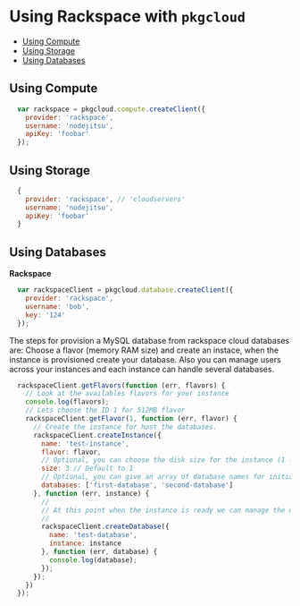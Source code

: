# Using Rackspace with `pkgcloud`

* [Using Compute](#using-compute)
* [Using Storage](#using-storage)
* [Using Databases](#using-databases)

<a name="using-compute"></a>
## Using Compute

``` js
  var rackspace = pkgcloud.compute.createClient({
    provider: 'rackspace',
    username: 'nodejitsu',
    apiKey: 'foobar'
  });
```


<a name="using-storage"></a>
## Using Storage

``` js
  {
    provider: 'rackspace', // 'cloudservers'
    username: 'nodejitsu',
    apiKey: 'foobar'
  }
```


<a name="using-databases"></a>
## Using Databases

**Rackspace**

``` js
  var rackspaceClient = pkgcloud.database.createClient({
    provider: 'rackspace',
    username: 'bob',
    key: '124'
  });
```

The steps for provision a MySQL database from rackspace cloud databases are: Choose a flavor (memory RAM size) and create an instace, when the instance is provisioned create your database. Also you can manage users across your instances and each instance can handle several databases.

``` js
  rackspaceClient.getFlavors(function (err, flavors) {
    // Look at the availables flavors for your instance
    console.log(flavors);
    // Lets choose the ID 1 for 512MB flavor
    rackspaceClient.getFlavor(1, function (err, flavor) {
      // Create the instance for host the databases.
      rackspaceClient.createInstance({
        name: 'test-instance',
        flavor: flavor,
        // Optional, you can choose the disk size for the instance (1 - 8) in GB
        size: 3 // Default to 1
        // Optional, you can give an array of database names for initialize when the instace is ready
        databases: ['first-database', 'second-database']
      }, function (err, instance) {
        //
        // At this point when the instance is ready we can manage the databases
        //
        rackspaceClient.createDatabase({
          name: 'test-database',
          instance: instance
        }, function (err, database) {
          console.log(database);
        });
      });
    })
  });
```